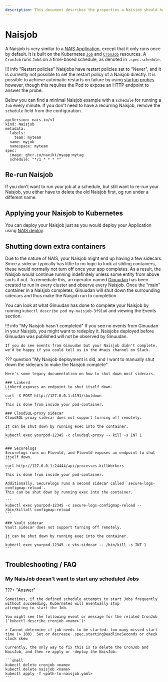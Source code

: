 ```yaml
---
description: This document describes the properties a Naisjob should have.
---
```


# Naisjob

A Naisjob is very similar to a [NAIS Application](../nais-application/README.md), except that it only runs once by default.
It is built on the Kubernetes [`Job`](https://kubernetes.io/docs/concepts/workloads/controllers/job/) and [`CronJob`](https://kubernetes.io/docs/concepts/workloads/controllers/cron-jobs/) resources.
A `CronJob` runs `Job`s on a time-based schedule, as denoted in `.spec.schedule`.

!!! info "Restart policies"
    Naisjobs have restart policies set to "Never", and it is currently not possible to set the restart policy of a Naisjob directly.
    It is possible to achieve automatic restarts on failure by using [startup probes](reference/#startup) however, though this requires the Pod to expose an HTTP endpoint to answer the probe.

Below you can find a minimal Naisjob example with a `schedule` for running a `Job` every minute.
If you don't need to have a recurring Naisjob, remove the `schedule` field from the configuration.
```
apiVersion: nais.io/v1
kind: Naisjob
metadata:
  labels:
    team: myteam
  name: myjob
  namespace: myteam
spec:
  image: ghcr.io/navikt/myapp:mytag
  schedule: "*/1 * * * *"
```

## Re-run Naisjob
If you don't want to run your job at a schedule, but still want to re-run your Naisjob, you either have to delete the old Naisjob first, og run under a different name.

## Applying your Naisjob to Kubernetes
You can deploy your Naisjob just as you would deploy your Application using [NAIS deploy](../deployment/README.md).

## Shutting down extra containers
Due to the nature of NAIS, your Naisjob might end up having a few sidecars.
Since a sidecar typically has little to no logic to look at sibling containers, these would normally not turn off once your app completes. 
As a result, the Naisjob would continue running indefinitely unless some entity from above sorts it out.
To remediate this, an operator named [Ginuudan](https://github.com/nais/ginuudan) has been created to run in every cluster and observe every Naisjob.
Once the "main" container in a Naisjob completes, Ginuudan will shut down the surrounding sidecars and thus make the Naisjob run to completion.

You can look at what Ginuudan has done to complete your Naisjob by running `kubectl describe pod my-naisjob-3f91a0` and viewing the Events section.

!!! info "My Naisjob hasn't completed"
    If you see no events from Ginuudan in your Naisjob, you might want to redeploy it.
    Naisjobs deployed before Ginuudan was published will not be observed by Ginuudan.

    If you do see events from Ginuudan but your Naisjob didn't complete, we'd be happy if you could tell us in the #nais channel on Slack.

??? question "My Naisjob deployment is old, and I want to manually shut down the sidecars to make the Naisjob complete"

    Here's some legacy documentation on how to shut down most sidecars.

    ### Linkerd
    Linkerd exposes an endpoint to shut itself down.
    ```
    curl -X POST http://127.0.0.1:4191/shutdown
    ```
    This is done from inside your pod-container.

    ### CloudSQL-proxy sidecar
    CloudSQL-proxy sidecar does not support turning off remotely.

    It can be shut down by running exec into the container.
    ```
    kubectl exec yourpod-12345 -c cloudsql-proxy -- kill -s INT 1
    ```

    ### Securelogs
    Securelogs runs on Fluentd, and Fluentd exposes an endpoint to shut itself down.
    ```
    curl http://127.0.0.1:24444/api/processes.killWorkers
    ```
    This is done from inside your pod-container.

    Additionally, Securelogs runs a second sidecar called `secure-logs-configmap-reload`.
    This can be shut down by running exec into the container.

    ```
    kubectl exec yourpod-12345 -c secure-logs-configmap-reload -- /bin/killall configmap-reload
    ```

    ### Vault sidecar
    Vault sidecar does not support turning off remotely.

    It can be shut down by running exec into the container.
    ```
    kubectl exec yourpod-12345 -c vks-sidecar -- /bin/kill -s INT 1
    ```

## Troubleshooting / FAQ


### My NaisJob doesn't want to start any scheduled Jobs

???+ "Answer"

    Sometimes, if the defined schedule attempts to start Jobs frequently without succeeding, Kubernetes will eventually stop
    attempting to start the Job.

    You might see the following event or message for the related CronJob (`kubectl describe cronjob <name>`):

    > Cannot determine if job needs to be started: too many missed start time (> 100). Set or decrease .spec.startingDeadlineSeconds or check clock skew

    Currently, the only way to fix this is to delete the CronJob and NaisJob, and then re-apply or -deploy the NaisJob:

    ```shell
    kubectl delete cronjob <name>
    kubectl delete naisjob <name>
    kubectl apply -f <path-to-naisjob.yaml>
    ```
